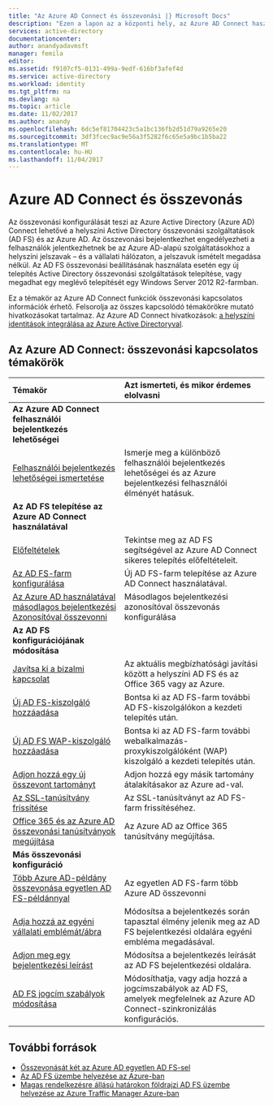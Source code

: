 ```yaml
---
title: "Az Azure AD Connect és összevonási |} Microsoft Docs"
description: "Ezen a lapon az a központi hely, az Azure AD Connect használó AD FS-műveletek összes dokumentációját."
services: active-directory
documentationcenter: 
author: anandyadavmsft
manager: femila
editor: 
ms.assetid: f9107cf5-0131-499a-9edf-616bf3afef4d
ms.service: active-directory
ms.workload: identity
ms.tgt_pltfrm: na
ms.devlang: na
ms.topic: article
ms.date: 11/02/2017
ms.author: anandy
ms.openlocfilehash: 6dc5ef81704423c5a1bc136fb2d51d79a9265e20
ms.sourcegitcommit: 3df3fcec9ac9e56a3f5282f6c65e5a9bc1b5ba22
ms.translationtype: MT
ms.contentlocale: hu-HU
ms.lasthandoff: 11/04/2017
---
```

# <a name="azure-ad-connect-and-federation"></a>Azure AD Connect és összevonás
Az összevonási konfigurálását teszi az Azure Active Directory (Azure AD) Connect lehetővé a helyszíni Active Directory összevonási szolgáltatások (AD FS) és az Azure AD. Az összevonási bejelentkezhet engedélyezheti a felhasználók jelentkezhetnek be az Azure AD-alapú szolgáltatásokhoz a helyszíni jelszavak – és a vállalati hálózaton, a jelszavuk ismételt megadása nélkül. Az AD FS összevonási beállításának használata esetén egy új telepítés Active Directory összevonási szolgáltatások telepítése, vagy megadhat egy meglévő telepítését egy Windows Server 2012 R2-farmban.

Ez a témakör az Azure AD Connect funkciók összevonási kapcsolatos információk érhető. Felsorolja az összes kapcsolódó témakörökre mutató hivatkozásokat tartalmaz. Az Azure AD Connect hivatkozások: [a helyszíni identitások integrálása az Azure Active Directoryval](active-directory-aadconnect.md).

## <a name="azure-ad-connect-federation-topics"></a>Az Azure AD Connect: összevonási kapcsolatos témakörök
| Témakör | Azt ismerteti, és mikor érdemes elolvasni |
|:--- |:--- |
| **Az Azure AD Connect felhasználói bejelentkezés lehetőségei** | |
| [Felhasználói bejelentkezés lehetőségei ismertetése](active-directory-aadconnect-user-signin.md) |Ismerje meg a különböző felhasználói bejelentkezés lehetőségei és az Azure bejelentkezési felhasználói élményét hatásuk. |
| **Az AD FS telepítése az Azure AD Connect használatával** | |
| [Előfeltételek](active-directory-aadconnect-get-started-custom.md#ad-fs-configuration-pre-requisites) |Tekintse meg az AD FS segítségével az Azure AD Connect sikeres telepítés előfeltételeit. |
| [Az AD FS-farm konfigurálása](active-directory-aadconnect-get-started-custom.md#configuring-federation-with-ad-fs) |Új AD FS-farm telepítése az Azure AD Connect használatával. |
| [Az Azure AD használatával másodlagos bejelentkezési Azonosítóval összevonni](active-directory-aadconnect-federation-management.md#alternateid) | Másodlagos bejelentkezési azonosítóval összevonás konfigurálása  |
| **Az AD FS konfigurációjának módosítása** | |
| [Javítsa ki a bizalmi kapcsolat](active-directory-aadconnect-federation-management.md#repairthetrust) |Az aktuális megbízhatósági javítási között a helyszíni AD FS és az Office 365 vagy az Azure. |
| [Új AD FS-kiszolgáló hozzáadása](active-directory-aadconnect-federation-management.md#addadfsserver) |Bontsa ki az AD FS-farm további AD FS-kiszolgálókon a kezdeti telepítés után. |
| [Új AD FS WAP-kiszolgáló hozzáadása](active-directory-aadconnect-federation-management.md#addwapserver) |Bontsa ki az AD FS-farm további webalkalmazás-proxykiszolgálóként (WAP) kiszolgáló a kezdeti telepítés után. |
| [Adjon hozzá egy új összevont tartományt](active-directory-aadconnect-federation-management.md#addfeddomain) |Adjon hozzá egy másik tartomány átalakításakor az Azure ad-val. |
| [Az SSL-tanúsítvány frissítése](active-directory-aadconnectfed-ssl-update.md)| Az SSL-tanúsítványt az AD FS-farm frissítéséhez. |
| [Office 365 és az Azure AD összevonási tanúsítványok megújítása](active-directory-aadconnect-o365-certs.md)|Az Azure AD az Office 365 tanúsítvány megújítása.|
| **Más összevonási konfiguráció** | |
| [Több Azure AD-példány összevonása egyetlen AD FS-példánnyal](active-directory-aadconnectfed-single-adfs-multitenant-federation.md) | Az egyetlen AD FS-farm több Azure AD összevonni| 
| [Adja hozzá az egyéni vállalati emblémát/ábra](active-directory-aadconnect-federation-management.md#customlogo) |Módosítsa a bejelentkezés során tapasztal élmény jelenik meg az AD FS bejelentkezési oldalára egyéni embléma megadásával. |
| [Adjon meg egy bejelentkezési leírást](active-directory-aadconnect-federation-management.md#addsignindescription) |Módosítsa a bejelentkezés leírását az AD FS bejelentkezési oldalára. |
| [AD FS jogcím szabályok módosítása](active-directory-aadconnect-federation-management.md#modclaims) |Módosíthatja, vagy adja hozzá a jogcímszabályok az AD FS, amelyek megfelelnek az Azure AD Connect-szinkronizálás konfigurációs. |


## <a name="additional-resources"></a>További források
* [Összevonását két az Azure AD egyetlen AD FS-sel](active-directory-aadconnectfed-single-adfs-multitenant-federation.md)
* [Az AD FS üzembe helyezése az Azure-ban](active-directory-aadconnect-azure-adfs.md)
* [Magas rendelkezésre állású határokon földrajzi AD FS üzembe helyezése az Azure Traffic Manager Azure-ban](../active-directory-adfs-in-azure-with-azure-traffic-manager.md)
